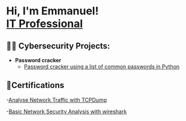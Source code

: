 <h1>Hi, I'm Emmanuel! <br/><a href="https://github.com/EmmanuelOladapo1"></a> <a href="https://www.linkedin.com/in/emmanuel-oladapo365/">IT Professional</a>

<h2>👨‍💻 Cybersecurity Projects:</h2>

- <b>Password cracker  </b>
  - [Password cracker using a list of common passwords in Python](https://github.com/EmmanuelOladapo1/PasswordCracker.git)

<h2>🔭Certifications</h2>

-[Analyse Network Traffic with TCPDump](https://www.coursera.org/account/accomplishments/verify/XF2EUK74NLJU?utm_source=mobile&utm_medium=certificate&utm_content=cert_image&utm_campaign=sharing_cta&utm_product=project)

-[Basic Network Security Analysis with wireshark](https://www.coursera.org/account/accomplishments/verify/Q5F2YGULYCHP?utm_source=ios&utm_medium=certificate&utm_content=cert_image&utm_campaign=sharing_cta&utm_product=course)


